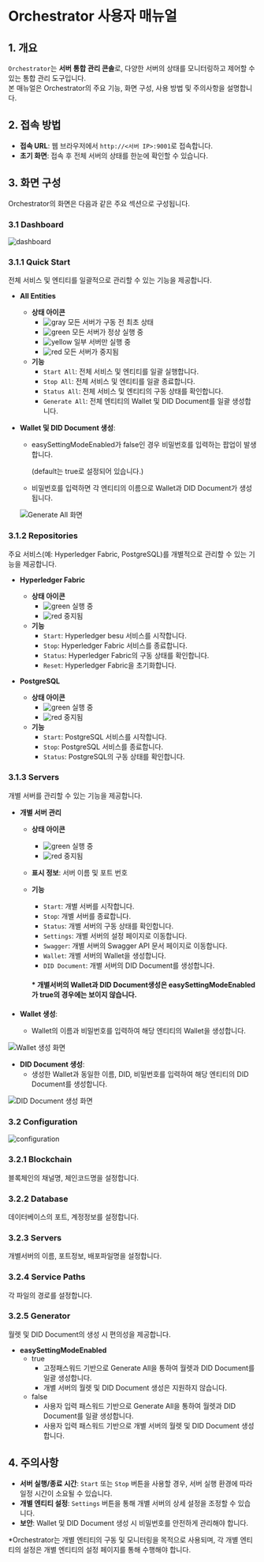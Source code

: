 # Orchestrator 사용자 매뉴얼

## 1. 개요
`Orchestrator`는 **서버 통합 관리 콘솔**로, 다양한 서버의 상태를 모니터링하고 제어할 수 있는 통합 관리 도구입니다.  
본 매뉴얼은 Orchestrator의 주요 기능, 화면 구성, 사용 방법 및 주의사항을 설명합니다.

## 2. 접속 방법
- **접속 URL**: 웹 브라우저에서 `http://<서버 IP>:9001`로 접속합니다.
- **초기 화면**: 접속 후 전체 서버의 상태를 한눈에 확인할 수 있습니다.

## 3. 화면 구성
Orchestrator의 화면은 다음과 같은 주요 섹션으로 구성됩니다.

### 3.1 Dashboard
![dashboard](./image/dashboard.png)

### 3.1.1 Quick Start
전체 서비스 및 엔티티를 일괄적으로 관리할 수 있는 기능을 제공합니다.

- **All Entities**
  - **상태 아이콘**
    - ![gray](./image/gray_icon.png) 모든 서버가 구동 전 최초 상태
    - ![green](./image/green_icon.png) 모든 서버가 정상 실행 중
    - ![yellow](./image/yellow_icon.png) 일부 서버만 실행 중
    - ![red](./image/red_icon.png) 모든 서버가 중지됨
  - **기능**
    - `Start All`: 전체 서비스 및 엔티티를 일괄 실행합니다.
    - `Stop All`: 전체 서비스 및 엔티티를 일괄 종료합니다.
    - `Status All`: 전체 서비스 및 엔티티의 구동 상태를 확인합니다.
    - `Generate All`: 전체 엔티티의 Wallet 및 DID Document를 일괄 생성합니다.

- **Wallet 및 DID Document 생성**:
  - easySettingModeEnabled가 false인 경우 비밀번호를 입력하는 팝업이 발생합니다.
    
    (default는 true로 설정되어 있습니다.)

  - 비밀번호를 입력하면 각 엔티티의 이름으로 Wallet과 DID Document가 생성됩니다.

  ![Generate All 화면](./image/generate_all.png)

### 3.1.2 Repositories
주요 서비스(예: Hyperledger Fabric, PostgreSQL)를 개별적으로 관리할 수 있는 기능을 제공합니다.

- **Hyperledger Fabric**
  - **상태 아이콘**
    - ![green](./image/green_icon.png) 실행 중
    - ![red](./image/red_icon.png) 중지됨
  - **기능**
    - `Start`: Hyperledger besu 서비스를 시작합니다.
    - `Stop`: Hyperledger Fabric 서비스를 종료합니다.
    - `Status`: Hyperledger Fabric의 구동 상태를 확인합니다.
    - `Reset`: Hyperledger Fabric을 초기화합니다.

- **PostgreSQL**
  - **상태 아이콘**
    - ![green](./image/green_icon.png) 실행 중
    - ![red](./image/red_icon.png) 중지됨
  - **기능**
    - `Start`: PostgreSQL 서비스를 시작합니다.
    - `Stop`: PostgreSQL 서비스를 종료합니다.
    - `Status`: PostgreSQL의 구동 상태를 확인합니다.

### 3.1.3 Servers
개별 서버를 관리할 수 있는 기능을 제공합니다.

- **개별 서버 관리**
  - **상태 아이콘**
    - ![green](./image/green_icon.png) 실행 중
    - ![red](./image/red_icon.png) 중지됨
  - **표시 정보**: 서버 이름 및 포트 번호
  - **기능**
    - `Start`: 개별 서버를 시작합니다.
    - `Stop`: 개별 서버를 종료합니다.
    - `Status`: 개별 서버의 구동 상태를 확인합니다.
    - `Settings`: 개별 서버의 설정 페이지로 이동합니다.
    - `Swagger`: 개별 서버의 Swagger API 문서 페이지로 이동합니다.
    - `Wallet`: 개별 서버의 Wallet을 생성합니다.
    - `DID Document`: 개별 서버의 DID Document를 생성합니다.

    #### * 개별서버의 Wallet과 DID Document생성은 easySettingModeEnabled가 true의 경우에는 보이지 않습니다.

- **Wallet 생성**:
  - Wallet의 이름과 비밀번호를 입력하여 해당 엔티티의 Wallet을 생성합니다.

![Wallet 생성 화면](./image/wallet.png)


- **DID Document 생성**:
  - 생성한 Wallet과 동일한 이름, DID, 비밀번호를 입력하여 해당 엔티티의 DID Document를 생성합니다.

![DID Document 생성 화면](./image/diddoc.png)


### 3.2 Configuration

![configuration](./image/configuration.png)

### 3.2.1 Blockchain
블록체인의 채널명, 체인코드명을 설정합니다.

### 3.2.2 Database
데이터베이스의 포트, 계정정보를 설정합니다.

### 3.2.3 Servers
개별서버의 이름, 포트정보, 배포파일명을 설정합니다.

### 3.2.4 Service Paths
각 파일의 경로를 설정합니다.

### 3.2.5 Generator
월렛 및 DID Document의 생성 시 편의성을 제공합니다.

- **easySettingModeEnabled**
    - true
      - 고정패스워드 기반으로 Generate All을 통하여 월렛과 DID Document를 일괄 생성합니다.
      - 개별 서버의 월렛 및 DID Document 생성은 지원하지 않습니다.
    - false
      - 사용자 입력 패스워드 기반으로 Generate All을 통하여 월렛과 DID Document를 일괄 생성합니다.
      - 사용자 입력 패스워드 기반으로 개별 서버의 월렛 및 DID Document 생성합니다.

## 4. 주의사항
- **서버 실행/종료 시간**: `Start` 또는 `Stop` 버튼을 사용할 경우, 서버 실행 환경에 따라 일정 시간이 소요될 수 있습니다.
- **개별 엔티티 설정**: `Settings` 버튼을 통해 개별 서버의 상세 설정을 조정할 수 있습니다.
- **보안**: Wallet 및 DID Document 생성 시 비밀번호를 안전하게 관리해야 합니다.

*Orchestrator는 개별 엔티티의 구동 및 모니터링을 목적으로 사용되며, 각 개별 엔티티의 설정은 개별 엔티티의 설정 페이지를 통해 수행해야 합니다.
